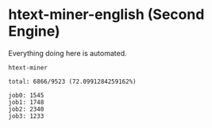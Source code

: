 # htext-miner-english (Second Engine)

Everything doing here is automated.

```
htext-miner

total: 6866/9523 (72.0991284259162%)

job0: 1545
job1: 1748
job2: 2340
job3: 1233
```
